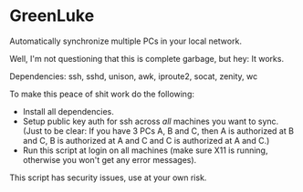 # GreenLuke
Automatically synchronize multiple PCs in your local network.

Well, I'm not questioning that this is complete garbage, but hey: It works.

Dependencies: ssh, sshd, unison, awk, iproute2, socat, zenity, wc

To make this peace of shit work do the following: 
- Install all dependencies.
- Setup public key auth for ssh across _all_ machines you want to sync.
(Just to be clear: If you have 3 PCs A, B and C, then A is authorized at B and C, B is authorized at A and C and C is authorized at A and C.)
- Run this script at login on all machines (make sure X11 is running, otherwise you won't get any error messages).

This script has security issues, use at your own risk.
